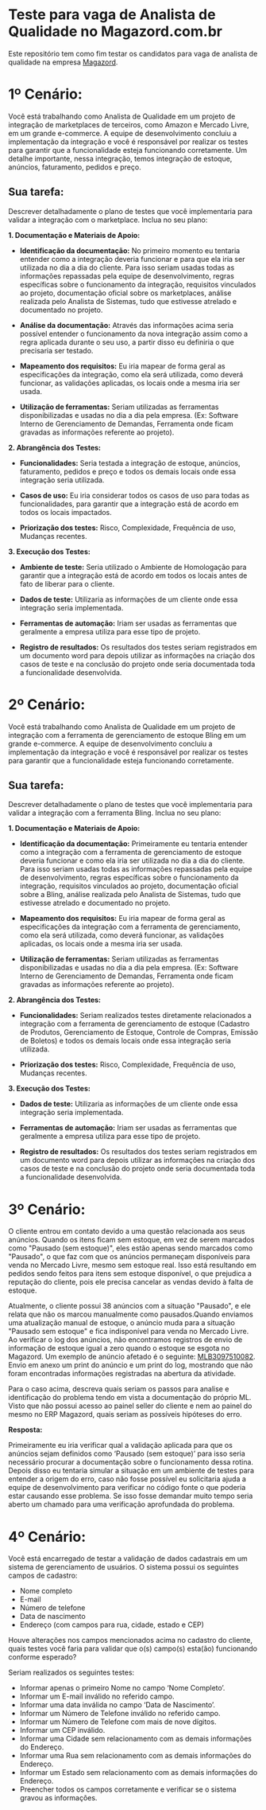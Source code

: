 # Teste para vaga de Analista de Qualidade no Magazord.com.br
Este repositório tem como fim testar os candidatos para vaga de analista de qualidade na empresa [Magazord](https://magazord.com.br).

# 1º Cenário:

Você está trabalhando como Analista de Qualidade em um projeto de integração de marketplaces de terceiros, como Amazon e Mercado Livre, em um grande e-commerce. A equipe de desenvolvimento concluiu a implementação da integração e você é responsável por realizar os testes para garantir que a funcionalidade esteja funcionando corretamente.
Um detalhe importante, nessa integração, temos integração de estoque, anúncios, faturamento, pedidos e preço.

## Sua tarefa:

Descrever detalhadamente o plano de testes que você implementaria para validar a integração com o marketplace. Inclua no seu plano:

**1. Documentação e Materiais de Apoio:**

  - **Identificação da documentação:** No primeiro momento eu tentaria entender como a integração deveria funcionar e para que ela iria ser utilizada no dia a dia do cliente. Para isso seriam usadas todas as informações repassadas pela equipe de desenvolvimento, regras específicas sobre o funcionamento da integração, requisitos vinculados ao projeto, documentação oficial sobre os marketplaces, análise realizada pelo Analista de Sistemas, tudo que estivesse atrelado e documentado no projeto.

  - **Análise da documentação:** Através das informações acima seria possível entender o funcionamento da nova integração assim como a regra aplicada durante o seu uso, a partir disso eu definiria o que precisaria ser testado.

  - **Mapeamento dos requisitos:** Eu iria mapear de forma geral as especificações da integração, como ela será utilizada, como deverá funcionar, as validações aplicadas, os locais onde a mesma iria ser usada. 

  - **Utilização de ferramentas:** Seriam utilizadas as ferramentas disponibilizadas e usadas no dia a dia pela empresa. (Ex: Software Interno de Gerenciamento de Demandas, Ferramenta onde ficam gravadas as informações referente ao projeto).

**2. Abrangência dos Testes:**

  - **Funcionalidades:** Seria testada a integração de estoque, anúncios, faturamento, pedidos e preço e todos os demais locais onde essa integração seria utilizada.

  - **Casos de uso:** Eu iria considerar todos os casos de uso para todas as funcionalidades, para garantir que a integração está  de acordo em todos os locais impactados.

  - **Priorização dos testes:** Risco, Complexidade, Frequência de uso, Mudanças recentes.

**3. Execução dos Testes:**

  - **Ambiente de teste:** Seria utilizado o Ambiente de Homologação para garantir que a integração está de acordo em todos os locais antes de fato de liberar para o cliente.

  - **Dados de teste:** Utilizaria as informações de um cliente onde essa integração seria  implementada.

  - **Ferramentas de automação:** Iriam ser usadas as ferramentas que geralmente a empresa utiliza para esse tipo de projeto.

  - **Registro de resultados:** Os resultados dos testes seriam registrados em um documento word para depois utilizar as informações na criação dos casos de teste e na conclusão do projeto onde seria documentada toda a funcionalidade desenvolvida.

# 2º Cenário:

Você está trabalhando como Analista de Qualidade em um projeto de integração com a ferramenta de gerenciamento de estoque Bling em um grande e-commerce. A equipe de desenvolvimento concluiu a implementação da integração e você é responsável por realizar os testes para garantir que a funcionalidade esteja funcionando corretamente.

## Sua tarefa:

Descrever detalhadamente o plano de testes que você implementaria para validar a integração com a ferramenta Bling. Inclua no seu plano:

**1. Documentação e Materiais de Apoio:**

  - **Identificação da documentação:** Primeiramente eu tentaria entender como a integração com a ferramenta de gerenciamento de estoque deveria funcionar e como ela iria ser utilizada no dia a dia do cliente. Para isso seriam usadas todas as informações repassadas pela equipe de desenvolvimento, regras específicas sobre o funcionamento da integração, requisitos vinculados ao projeto, documentação oficial sobre a Bling, análise realizada pelo Analista de Sistemas, tudo que estivesse atrelado e documentado no projeto.

  - **Mapeamento dos requisitos:** Eu iria mapear de forma geral as especificações da integração com a ferramenta de gerenciamento, como ela será utilizada, como deverá funcionar, as validações aplicadas, os locais onde a mesma iria ser usada. 

  - **Utilização de ferramentas:** Seriam utilizadas as ferramentas disponibilizadas e usadas no dia a dia pela empresa. (Ex: Software Interno de Gerenciamento de Demandas, Ferramenta onde ficam gravadas as informações referente ao projeto).

**2. Abrangência dos Testes:**

  - **Funcionalidades:** Seriam realizados testes diretamente relacionados a integração com a ferramenta de gerenciamento de estoque (Cadastro de Produtos, Gerenciamento de Estoque, Controle de Compras, Emissão de Boletos) e todos os demais locais onde essa integração seria utilizada.

  - **Priorização dos testes:** Risco, Complexidade, Frequência de uso, Mudanças recentes.

**3. Execução dos Testes:**

  - **Dados de teste:** Utilizaria as informações de um cliente onde essa integração seria  implementada.

  - **Ferramentas de automação:** Iriam ser usadas as ferramentas que geralmente a empresa utiliza para esse tipo de projeto.

  - **Registro de resultados:** Os resultados dos testes seriam registrados em um documento word para depois utilizar as informações na criação dos casos de teste e na conclusão do projeto onde seria documentada toda a funcionalidade desenvolvida.

# 3º Cenário:

O cliente entrou em contato devido a uma questão relacionada aos seus anúncios. Quando os itens ficam sem estoque, em vez de serem marcados como "Pausado (sem estoque)", eles estão apenas sendo marcados como "Pausado", o que faz com que os anúncios permaneçam disponíveis para venda no Mercado Livre, mesmo sem estoque real. Isso está resultando em pedidos sendo feitos para itens sem estoque disponível, o que prejudica a reputação do cliente, pois ele precisa cancelar as vendas devido à falta de estoque.

Atualmente, o cliente possui 38 anúncios com a situação "Pausado", e ele relata que não os marcou manualmente como pausados.Quando enviamos uma atualização manual de estoque, o anúncio muda para a situação "Pausado sem estoque" e fica indisponível para venda no Mercado Livre.
Ao verificar o log dos anúncios, não encontramos registros de envio de informação de estoque igual a zero quando o estoque se esgota no Magazord.
Um exemplo de anúncio afetado é o seguinte: [MLB3097510082](https://produto.mercadolivre.com.br/MLB-3097510082-escultura-em-pedra-pirita-com-cupula-de-acrilico-_JM).
Envio em anexo um print do anúncio e um print do log, mostrando que não foram encontradas informações registradas na abertura da atividade.

Para o caso acima, descreva quais seriam os passos para analise e identificação do problema tendo em vista a documentação do próprio ML. Visto que não possui acesso ao painel seller do cliente e nem ao painel do mesmo no ERP Magazord, quais seriam as possíveis hipóteses do erro.


**Resposta:**

Primeiramente eu iria verificar qual a validação aplicada para que os anúncios sejam definidos como ‘Pausado (sem estoque)’ para isso seria necessário procurar a documentação sobre o funcionamento dessa rotina. Depois disso eu tentaria simular a situação em um ambiente de testes para entender a origem do erro, caso não fosse possível eu solicitaria ajuda a equipe de desenvolvimento para verificar no código fonte o que poderia estar causando esse problema. Se isso fosse demandar muito tempo seria aberto um chamado para uma verificação aprofundada do problema.

# 4º Cenário:

Você está encarregado de testar a validação de dados cadastrais em um sistema de gerenciamento de usuários. O sistema possui os seguintes campos de cadastro:

- Nome completo
- E-mail
- Número de telefone
- Data de nascimento
- Endereço (com campos para rua, cidade, estado e CEP)

Houve alterações nos campos mencionados acima no cadastro do cliente, quais testes você faria para validar que o(s) campo(s) esta(ão) funcionando conforme esperado?

Seriam realizados os seguintes testes:

- Informar apenas o primeiro Nome no campo ‘Nome Completo’.
- Informar um E-mail inválido no referido campo.
- Informar uma data inválida no campo ‘Data de Nascimento’.
- Informar um Número de Telefone inválido no referido campo.
- Informar um Número de Telefone com mais de nove dígitos.
- Informar um CEP inválido.
- Informar uma Cidade sem relacionamento com as demais informações do Endereço.
- Informar uma Rua sem relacionamento com as demais informações do Endereço.
- Informar um Estado sem relacionamento com as demais informações do Endereço.
- Preencher todos os campos corretamente e verificar se o sistema gravou as informações.
